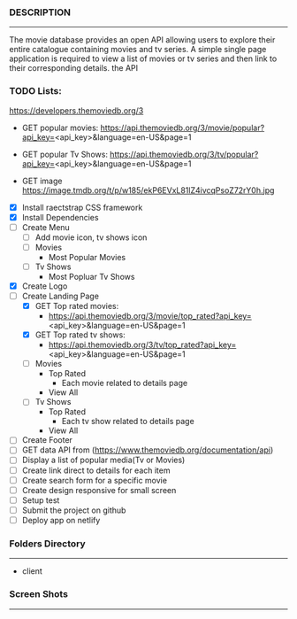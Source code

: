 ### DESCRIPTION
-------

The movie database provides an open API allowing users to explore their entire catalogue containing movies and tv series. A simple single page application is required to view a list of movies or tv series and then link to their corresponding details. the API [ ](https://www.themoviedb.org/documentation/api)

### TODO Lists:

https://developers.themoviedb.org/3

* GET popular movies: https://api.themoviedb.org/3/movie/popular?api_key=<api_key>&language=en-US&page=1

* GET popular Tv Shows: https://api.themoviedb.org/3/tv/popular?api_key=<api_key>&language=en-US&page=1

* GET image https://image.tmdb.org/t/p/w185/ekP6EVxL81lZ4ivcqPsoZ72rY0h.jpg


* [x] Install raectstrap CSS framework
* [x] Install Dependencies
* [ ] Create Menu
    * [ ] Add movie icon, tv shows icon
    * [ ] Movies
        * Most Popular Movies
    * [ ] Tv Shows
        * Most Popluar Tv Shows
* [x] Create Logo
* [ ] Create Landing Page
    * [x] GET Top rated movies:
        * https://api.themoviedb.org/3/movie/top_rated?api_key=<api_key>&language=en-US&page=1
    * [x] GET Top rated tv shows:
        * https://api.themoviedb.org/3/tv/top_rated?api_key=<api_key>&language=en-US&page=1
    * [ ] Movies
        * Top Rated
            * Each movie related to details page
        * View All
    * [ ] Tv Shows
        * Top Rated
            * Each tv show related to details page
        * View All
* [ ] Create Footer
* [ ] GET data API from (https://www.themoviedb.org/documentation/api)
* [ ] Display a list of popular media(Tv or Movies)
* [ ] Create link direct to details for each item
* [ ] Create search form for a specific movie
* [ ] Create design responsive for small screen
* [ ] Setup test
* [ ] Submit the project on github
* [ ] Deploy app on netlify

### Folders Directory
------

* client

### Screen Shots
------